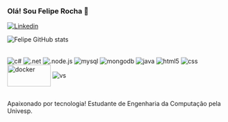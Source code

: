 ### Olá! Sou Felipe Rocha 👋

[![Linkedin](https://img.shields.io/badge/LinkedIn-0077B5?style=for-the-badge&logo=linkedin&logoColor=white)](https://www.linkedin.com/in/felipe-vi%C3%A9ga-rocha-772414224/)

![Felipe GitHub stats](https://github-readme-stats.vercel.app/api?username=gfvrocha&show_icons=true&theme=dracula)


<div style="display: inline_block"><br/>
    <img align="center" alt="c#" src=https://img.shields.io/badge/C%23-239120?style=for-the-badge&logo=c-sharp&logoColor=white />
    <img align="center" alt=".net" src=https://img.shields.io/badge/.NET-5C2D91?style=for-the-badge&logo=.net&logoColor=white/>
    <img align="center" alt=".node.js" src=https://img.shields.io/badge/Node.js-43853D?style=for-the-badge&logo=node.js&logoColor=white/>
    <img align="center" alt="mysql" src=	https://img.shields.io/badge/MySQL-00000F?style=for-the-badge&logo=mysql&logoColor=white/>
    <img align="center" alt="mongodb" src=https://img.shields.io/badge/MongoDB-4EA94B?style=for-the-badge&logo=mongodb&logoColor=white/>
    <img align="center" alt="java" src=https://img.shields.io/badge/Java-ED8B00?style=for-the-badge&logo=java&logoColor=white/>
    <img align="center" alt="html5" src=https://img.shields.io/badge/HTML5-E34F26?style=for-the-badge&logo=html5&logoColor=white/>
     <img align="center" alt="css" src=https://img.shields.io/badge/CSS-239120?&style=for-the-badge&logo=css3&logoColor=white/>
      <img align="center" alt="docker" src="https://miro.medium.com/max/400/1*qdqnUVNGS5Dj_oAZ4uqjtg.png" width="100" height="50"/>
      <img align="center" alt="vs" src=https://img.shields.io/badge/Visual_Studio-5C2D91?style=for-the-badge&logo=visual%20studio&logoColor=white/>
</div><br/>

Apaixonado por tecnologia! Estudante de Engenharia da Computação pela Univesp.
